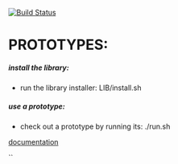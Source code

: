 
[![Build Status](https://travis-ci.org/brownman/prototypes.svg?branch=develop)](https://travis-ci.org/brownman/prototypes)
      
  
PROTOTYPES:
===

##### install the library:
- run the library installer: LIB/install.sh

##### use a prototype:
- check out a prototype by running its: ./run.sh 

[documentation]( http://brownman.github.io/do_for_others_first_gitbook/my_products/README.html )


``
